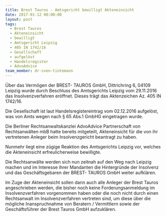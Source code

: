 ```yaml
---
title: Brest Tauros - Amtsgericht bewilligt Akteneinsicht
date: 2017-01-12 00:00:00
layout: post
tags:
  - Brest Tauros
  - Akteneinsicht
  - bewilligt
  - Amtsgericht Leipzig
  - 405 IN 1742/16
  - Gesellschaft
  - aufgelöst
  - Handelsregister
  - AdvoAdvice
team_member: dr-sven-tintemann
---
```



Über das Vermögen der BREST- TAUROS GmbH, Dittrichring 6, 04109 Leipzig wurde durch Beschluss des Amtsgerichts Leipzig vom 29.11.2016 das Insolvenzverfahren eröffnet. Dieses trägt das Aktenzeichen Az. 405 IN 1742/16.

Die Gesellschaft ist laut Handelsregistereintrag vom 02.12.2016 aufgelöst, was von Amts wegen nach § 65 Abs.1 GmbHG eingetragen wurde.

Die Berliner Rechtsanwaltskanzlei AdvoAdvice Partnerschaft von Rechtsanwälten mbB hatte bereits mitgeteilt, Akteneinsicht für die von ihr vertretenen Anleger beim Insolvenzgericht beantragt zu haben.

Nunmehr liegt eine zügige Reaktion des Amtsgerichts Leipzig vor, welches die Akteneinsicht erfreulicherweise bewilligte.

Die Rechtsanwälte werden sich nun zeitnah auf den Weg nach Leipzig machen und im Interesse ihrer Mandanten die Hintergründe der Insolvenz und das Geschäftsgebaren der BREST- TAUROS GmbH weiter aufklären.

Im Zuge der Akteneinsicht sollen dann auch alle Anleger der Brest Tauros angeschrieben werden, die bisher noch keine Forderungsanmeldung im Insolvenzverfahren vorgenommen haben oder die noch nicht durch einen Rechtsanwalt im Insolvenzverfahren vertreten sind, um diese über die mögliche Inanspruchnahme von Beratern / Vermittlern sowie der Geschäftsführer der Brest Tauros GmbH aufzuklären.